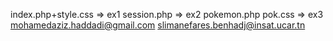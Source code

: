 index.php+style.css => ex1
session.php => ex2
pokemon.php pok.css => ex3
mohamedaziz.haddadi@gmail.com
slimanefares.benhadj@insat.ucar.tn
